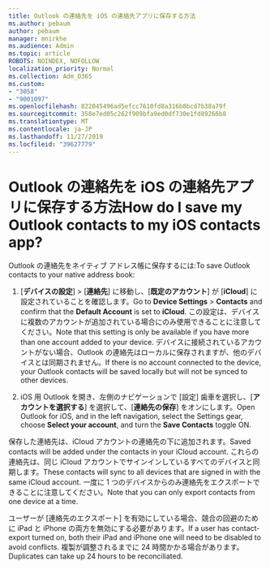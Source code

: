 ```yaml
---
title: Outlook の連絡先を iOS の連絡先アプリに保存する方法
ms.author: pebaum
author: pebaum
manager: mnirkhe
ms.audience: Admin
ms.topic: article
ROBOTS: NOINDEX, NOFOLLOW
localization_priority: Normal
ms.collection: Adm_O365
ms.custom:
- "3058"
- "9001097"
ms.openlocfilehash: 822045496ad5efcc7610fd8a316b8bcd7b38a79f
ms.sourcegitcommit: 358e7ed05c262f909bfa9ed0df730e1fd89266b8
ms.translationtype: MT
ms.contentlocale: ja-JP
ms.lasthandoff: 11/27/2019
ms.locfileid: "39627779"
---
```

# <a name="how-do-i-save-my-outlook-contacts-to-my-ios-contacts-app"></a><span data-ttu-id="fd48c-102">Outlook の連絡先を iOS の連絡先アプリに保存する方法</span><span class="sxs-lookup"><span data-stu-id="fd48c-102">How do I save my Outlook contacts to my iOS contacts app?</span></span>

<span data-ttu-id="fd48c-103">Outlook の連絡先をネイティブ アドレス帳に保存するには:</span><span class="sxs-lookup"><span data-stu-id="fd48c-103">To save Outlook contacts to your native address book:</span></span>
 
1. <span data-ttu-id="fd48c-104">[**デバイスの設定**] > [**連絡先**] に移動し、[**既定のアカウント**] が [**iCloud**] に設定されていることを確認します。</span><span class="sxs-lookup"><span data-stu-id="fd48c-104">Go to **Device Settings** > **Contacts** and confirm that the **Default Account** is set to **iCloud**.</span></span> <span data-ttu-id="fd48c-105">この設定は、デバイスに複数のアカウントが追加されている場合にのみ使用できることに注意してください。</span><span class="sxs-lookup"><span data-stu-id="fd48c-105">Note that this setting is only be available if you have more than one account added to your device.</span></span> <span data-ttu-id="fd48c-106">デバイスに接続されているアカウントがない場合、Outlook の連絡先はローカルに保存されますが、他のデバイスとは同期されません。</span><span class="sxs-lookup"><span data-stu-id="fd48c-106">If there is no account connected to the device, your Outlook contacts will be saved locally but will not be synced to other devices.</span></span>
 
2. <span data-ttu-id="fd48c-107">iOS 用 Outlook を開き、左側のナビゲーションで [設定] 歯車を選択し、[**アカウントを選択する**] を選択して、[**連絡先の保存**] をオンにします。</span><span class="sxs-lookup"><span data-stu-id="fd48c-107">Open Outlook for iOS, and in the left navigation, select the Settings gear, choose **Select your account**, and turn the **Save Contacts** toggle ON.</span></span>
 
<span data-ttu-id="fd48c-108">保存した連絡先は、iCloud アカウントの連絡先の下に追加されます。</span><span class="sxs-lookup"><span data-stu-id="fd48c-108">Saved contacts will be added under the contacts in your iCloud account.</span></span> <span data-ttu-id="fd48c-109">これらの連絡先は、同じ iCloud アカウントでサインインしているすべてのデバイスと同期します。</span><span class="sxs-lookup"><span data-stu-id="fd48c-109">These contacts will sync to all devices that are signed in with the same iCloud account.</span></span> <span data-ttu-id="fd48c-110">一度に 1 つのデバイスからのみ連絡先をエクスポートできることに注意してください。</span><span class="sxs-lookup"><span data-stu-id="fd48c-110">Note that you can only export contacts from one device at a time.</span></span>
 
<span data-ttu-id="fd48c-111">ユーザーが [連絡先のエクスポート] を有効にしている場合、競合の回避のために iPad と iPhone の両方を無効にする必要があります。</span><span class="sxs-lookup"><span data-stu-id="fd48c-111">If a user has contact-export turned on, both their iPad and iPhone one will need to be disabled to avoid conflicts.</span></span> <span data-ttu-id="fd48c-112">複製が調整されるまでに 24 時間かかる場合があります。</span><span class="sxs-lookup"><span data-stu-id="fd48c-112">Duplicates can take up 24 hours to be reconciliated.</span></span>